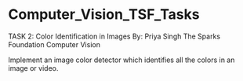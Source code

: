 # Computer_Vision_TSF_Tasks

TASK 2: Color Identification in Images
By: Priya Singh
The Sparks Foundation
Computer Vision

Implement an image color detector which identifies all the colors in an 
image or video.
